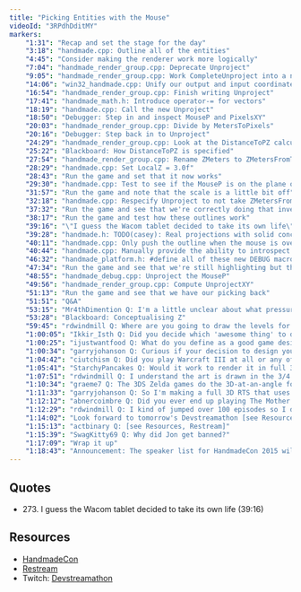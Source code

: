 ```yaml
---
title: "Picking Entities with the Mouse"
videoId: "3RPdhDditMY"
markers:
    "1:31": "Recap and set the stage for the day"
    "3:18": "handmade.cpp: Outline all of the entities"
    "4:45": "Consider making the renderer work more logically"
    "7:04": "handmade_render_group.cpp: Deprecate Unproject"
    "9:05": "handmade_render_group.cpp: Work CompleteUnproject into a new 3-dimentional Unproject function"
    "14:06": "win32_handmade.cpp: Unify our output and input coordinate systems"
    "16:54": "handmade_render_group.cpp: Finish writing Unproject"
    "17:41": "handmade_math.h: Introduce operator-= for vectors"
    "18:19": "handmade.cpp: Call the new Unproject"
    "18:50": "Debugger: Step in and inspect MouseP and PixelsXY"
    "20:03": "handmade_render_group.cpp: Divide by MetersToPixels"
    "20:16": "Debugger: Step back in to Unproject"
    "24:29": "handmade_render_group.cpp: Look at the DistanceToPZ calculation in GetRenderEntityBasisP"
    "25:22": "Blackboard: How DistanceToPZ is specified"
    "27:54": "handmade_render_group.cpp: Rename ZMeters to ZMetersFromTargetPlane"
    "28:29": "handmade.cpp: Set LocalZ = 3.0f"
    "28:43": "Run the game and set that it now works"
    "29:30": "handmade.cpp: Test to see if the MouseP is on the plane of the Entity"
    "31:57": "Run the game and note that the scale is a little bit off"
    "32:18": "handmade.cpp: Respecify Unproject to not take ZMetersFromTargetPlane"
    "37:32": "Run the game and see that we're correctly doing that inversion"
    "38:17": "Run the game and test how these outlines work"
    "39:16": "\"I guess the Wacom tablet decided to take its own life\" (!quote 273)"
    "39:28": "handmade.h: TODO(casey): Real projections with solid concept of project/unproject"
    "40:11": "handmade.cpp: Only push the outline when the mouse is over the entity"
    "40:44": "handmade.cpp: Manually provide the ability to introspect the HOT_ELEMENT"
    "46:32": "handmade_platform.h: #define all of these new DEBUG macros"
    "47:34": "Run the game and see that we're still highlighting but that the debug menu no longer works"
    "48:55": "handmade_debug.cpp: Unproject the MouseP"
    "49:56": "handmade_render_group.cpp: Compute UnprojectXY"
    "51:13": "Run the game and see that we have our picking back"
    "51:51": "Q&A"
    "53:15": "Mr4thDimention Q: I'm a little unclear about what pressure is keeping you from doing the Z math exactly like you would in 3D"
    "53:28": "Blackboard: Conceptualising Z"
    "59:45": "rdwindmill Q: Where are you going to draw the levels for entity properties"
    "1:00:05": "Ikkir_Isth Q: Did you decide which 'awesome thing' to do for tomorrow's stream?"
    "1:00:25": "ijustwantfood Q: What do you define as a good game design?"
    "1:00:34": "garryjohanson Q: Curious if your decision to design your own game engine has more to do with you furthering your own skill level, or do you have reason to not trust the middleware solutions you have seen in the past?"
    "1:04:42": "ciutchism Q: Did you play Warcraft III at all or any of the mods? I need some help replicating some of the movement mechanics from one of the games and nobody understands me when I describe it. Willing to pay PayPal to whoever can code it. I'm betting it's honestly somewhat simple"
    "1:05:41": "StarchyPancakes Q: Would it work to render it in full 3D and rotate all the sprites by 45 degrees (or whatever angle the camera is taking)?"
    "1:07:51": "rdwindmill Q: I understand the art is drawn in the 3/4 view. Is the camera at an angle or top down?"
    "1:10:34": "graeme7 Q: The 3DS Zelda games do the 3D-at-an-angle for 2D"
    "1:11:33": "garryjohanson Q: So I'm making a full 3D RTS that uses a mouse with a joystick built in so you can adjust where you are looking with the joystick and still use the mouse as a mouse for unit selection. Do you think that is an untenable idea for a product? If you had to buy a new mouse for one game, would you be like \"nooo\"?"
    "1:12:12": "abnercoimbre Q: Did you ever end up playing The Mother series? Still on your TODO?"
    "1:12:29": "rdwindmill Q: I kind of jumped over 100 episodes so I don't understand what the issue was with the debug selector. Was the issue with the hitbox depth only or also the position?"
    "1:14:02": "Look forward to tomorrow's Devstreamathon [see Resources, Twitch] and consider supporting Hitbox"
    "1:15:13": "actbinary Q: [see Resources, Restream]"
    "1:15:39": "SwagKitty69 Q: Why did Jon get banned?"
    "1:17:09": "Wrap it up"
    "1:18:43": "Announcement: The speaker list for HandmadeCon 2015 will be announced on Monday [see Resources, HandmadeCon]"
---
```


## Quotes

* 273\. I guess the Wacom tablet decided to take its own life (39:16)

## Resources

* [HandmadeCon](http://handmadecon.org/)
* [Restream](https://restream.io/)
* Twitch: [Devstreamathon](http://www.twitch.tv/devstreamathon) 
